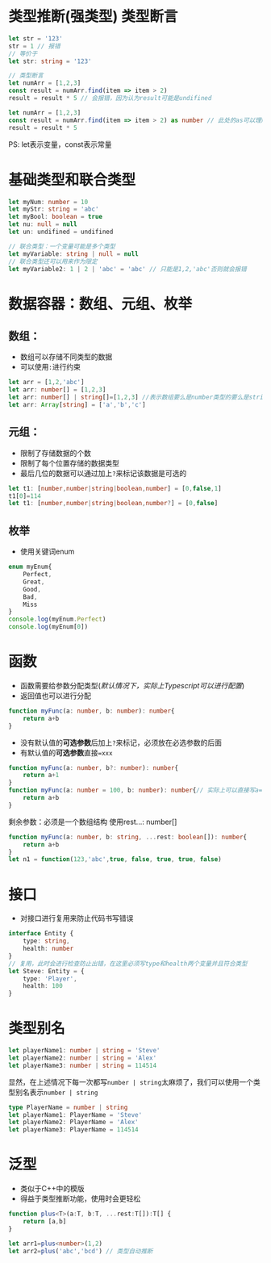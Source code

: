 # 类型推断(强类型) 类型断言
```Typescript
let str = '123'
str = 1 // 报错
// 等价于
let str: string = '123'

// 类型断言
let numArr = [1,2,3]
const result = numArr.find(item => item > 2)
result = result * 5 // 会报错，因为认为result可能是undifined

let numArr = [1,2,3]
const result = numArr.find(item => item > 2) as number // 此处的as可以理解为assertation，断言result是number
result = result * 5 
```
PS: let表示变量，const表示常量
# 基础类型和联合类型
```Typescript
let myNum: number = 10
let myStr: string = 'abc'
let myBool: boolean = true
let nu: null = null
let un: undifined = undifined

// 联合类型：一个变量可能是多个类型
let myVariable: string | null = null
// 联合类型还可以用来作为限定
let myVariable2: 1 | 2 | 'abc' = 'abc' // 只能是1,2,'abc'否则就会报错 
```
# 数据容器：数组、元组、枚举
## 数组：
- 数组可以存储不同类型的数据
- 可以使用`:`进行约束
```Typescript
let arr = [1,2,'abc']
let arr: number[] = [1,2,3]
let arr: number[] | string[]=[1,2,3] //表示数组要么是number类型的要么是string类型的，不能表示数组同时有number和string
let arr: Array[string] = ['a','b','c']
```
## 元组：
- 限制了存储数据的个数
- 限制了每个位置存储的数据类型
- 最后几位的数据可以通过加上`?`来标记该数据是可选的
```Typescript
let t1: [number,number|string|boolean,number] = [0,false,1]
t1[0]=114
let t1: [number,number|string|boolean,number?] = [0,false]
```
## 枚举
- 使用关键词enum
```Typescript
enum myEnum{
	Perfect,
	Great,
	Good,
	Bad,
	Miss
}
console.log(myEnum.Perfect)
console.log(myEnum[0])
```
# 函数
- 函数需要给参数分配类型(*默认情况下，实际上Typescript可以进行配置*)
- 返回值也可以进行分配
```Typescript
function myFunc(a: number, b: number): number{
	return a+b
}
```
- 没有默认值的**可选参数**后加上`?`来标记，必须放在必选参数的后面
- 有默认值的**可选参数**直接`=xxx`
```Typescript
function myFunc(a: number, b?: number): number{
	return a+1
}
function myFunc(a: number = 100, b: number): number{// 实际上可以直接写a=100,因为类型自动推断
	return a+b
}
```
剩余参数：必须是一个数组结构
使用rest...: number\[\] 
```Typescript
function myFunc(a: number, b: string, ...rest: boolean[]): number{
	return a+b
}
let n1 = function(123,'abc',true, false, true, true, false)
```
# 接口
- 对接口进行复用来防止代码书写错误
```Typescript
interface Entity {
	type: string,
	health: number
}
// 复用，此时会进行检查防止出错，在这里必须写type和health两个变量并且符合类型
let Steve: Entity = {
	type: 'Player',
	health: 100
}
```
# 类型别名
```Typescript
let playerName1: number | string = 'Steve'
let playerName2: number | string = 'Alex'
let playerName3: number | string = 114514
```
显然，在上述情况下每一次都写`number | string`太麻烦了，我们可以使用一个类型别名表示`number | string`
```Typescript
type PlayerName = number | string
let playerName1: PlayerName = 'Steve'
let playerName2: PlayerName = 'Alex'
let playerName3: PlayerName = 114514
```
# 泛型
- 类似于C++中的模版
- 得益于类型推断功能，使用时会更轻松
```Typescript
function plus<T>(a:T, b:T, ...rest:T[]):T[] {
	return [a,b]
}

let arr1=plus<number>(1,2)
let arr2=plus('abc','bcd') // 类型自动推断
```